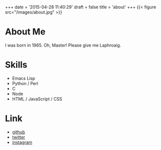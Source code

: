 +++
date = '2015-04-28 11:40:29'
draft = false
title = 'about'
+++
{{< figure src="/images/about.jpg" >}}

# About Me
I was born in 1965. Oh, Master! Please give me Laphroaig.

# Skills
- Emacs Lisp
- Python / Perl
- C
- Node
- HTML / JavaScript / CSS

# Link
- [github](https://github.com/ac1965)
- [twitter](https://twitter.com/ac1965)
- [instagram](https://www.instagram.com/tjy1965)
